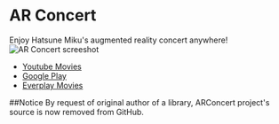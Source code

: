 AR Concert
=
Enjoy Hatsune Miku's augmented reality concert anywhere!
![AR Concert screeshot](https://raw.githubusercontent.com/lsm1987/ARConcert/master/Files/140720033126.png)

- [Youtube Movies](https://www.youtube.com/watch?v=RSKH0sftlu0&list=PLJmJ59u_32kQ4R5lmj2CGc6xXVkV3EHhE&index=1)
- [Google Play](https://play.google.com/store/apps/details?id=com.lsm1987.ARConcert)
- [Everplay Movies](https://everyplay.com/ar-concert/videos)

##Notice
By request of original author of a library, ARConcert project's source is now removed from GitHub.
